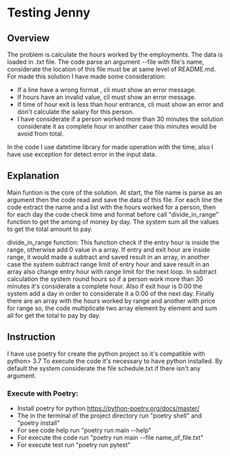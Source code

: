 # Testing Jenny
## Overview
The problem is calculate the hours worked by the employments. The data is loaded in .txt file. The code parse an argument --file with file's name, considerate the location of this file must be at same level of README.md.
For made this solution I have made some consideration:
- If a line have a wrong format , cli must show an error message.
- If hours have an invalid value, cli must show an error message.
- If time of hour exit is less than hour entrance, cli must show an error and don't calculate the salary for this person.
- I have considerate if a person worked more than 30 minutes the solution considerate it as complete hour in another case this minutes would be avoid from total.

In the code I use datetime library for made operation with the time, also I have use exception for detect error in the input data.

## Explanation
Main funtion is the core of the solution. At start, the file name is parse as an argument then the code read and save the data of this file.
For each line the code extract the name and a list with the hours worked for a person, then for each day the code check time and format before call "divide_in_range" function to get the among of money by day. The system sum all the values to get the total amount to pay. 

divide_in_range function:
This function check if the entry hour is inside the range, otherwise add 0 value in a array. If entry and exit hour are inside range, it would made a subtract and saved result in an array, in another case the system subtract range limit of entry hour and save result in an array also change entry hour with range limit for the next loop.
In subtract calculation the system round hours so if a person work more than 30 minutes it's considerate a complete hour. Also if exit hour is 0:00 the system add a day in order to considerate it a 0:00 of the next day.
Finally there are an array with the hours worked by range and another with price for range so, the code multiplicate two array element by element and sum all for get the total to pay by day.

## Instruction
I have use poetry for create the python project so it's compatible with python> 3.7
To execute the code it's necessary to have python installed.
By default the system considerate the file schedule.txt if there isn't any argument.

### Execute with Poetry:
- Install poetry for python https://python-poetry.org/docs/master/ 
- The in the terminal of the project directory run "poetry shell" and "poetry install"
- For see code help run "poetry run main --help"
- For execute the code run "poetry run main --file name_of_file.txt"
- For execute test run "poetry run pytest"